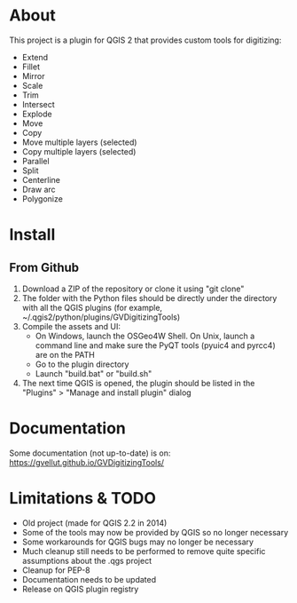 # About

This project is a plugin for QGIS 2 that provides custom tools for digitizing:
- Extend
- Fillet
- Mirror
- Scale
- Trim
- Intersect
- Explode
- Move
- Copy
- Move multiple layers (selected)
- Copy multiple layers (selected)
- Parallel
- Split
- Centerline
- Draw arc
- Polygonize

# Install

## From Github

1. Download a ZIP of the repository or clone it using "git clone"
2. The folder with the Python files should be directly under the directory with all the QGIS plugins (for example, ~/.qgis2/python/plugins/GVDigitizingTools)
3. Compile the assets and UI: 
    - On Windows, launch the OSGeo4W Shell. On Unix, launch a command line and make sure the PyQT tools (pyuic4 and pyrcc4) are on the PATH
    - Go to the plugin directory
    - Launch "build.bat" or "build.sh"
4. The next time QGIS is opened, the plugin should be listed in the "Plugins" > "Manage and install plugin" dialog

# Documentation

Some documentation (not up-to-date) is on: https://gvellut.github.io/GVDigitizingTools/

# Limitations & TODO

- Old project (made for QGIS 2.2 in 2014)
- Some of the tools may now be provided by QGIS so no longer necessary
- Some workarounds for QGIS bugs may no longer be necessary
- Much cleanup still needs to be performed to remove quite specific assumptions about the .qgs project
- Cleanup for PEP-8
- Documentation needs to be updated
- Release on QGIS plugin registry


